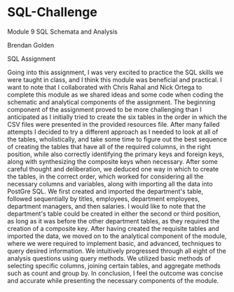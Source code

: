 # SQL-Challenge
Module 9 SQL Schemata and Analysis 

Brendan Golden 

SQL Assignment 

Going into this assignment, I was very excited to practice the SQL skills we were taught in class, and I think this module was beneficial and practical. I want to note that I collaborated with Chris Rahal and Nick Ortega to complete this module as we shared ideas and some code when coding the schematic and analytical components of the assignment. The beginning component of the assignment proved to be more challenging than I anticipated as I initially tried to create the six tables in the order in which the CSV files were presented in the provided resources file. After many failed attempts I decided to try a different approach as I needed to look at all of the tables, wholistically, and take some time to figure out the best sequence of creating the tables that have all of the required columns, in the right position, while also correctly identifying the primary keys and foreign keys, along with synthesizing the composite keys when necessary. After some careful thought and deliberation, we deduced one way in which to create the tables, in the correct order, which worked for considering all the necessary columns and variables, along with importing all the data into PostGre SQL. We first created and imported the department's table, followed sequentially by titles, employees, department employees, department managers, and then salaries. I would like to note that the department's table could be created in either the second or third position, as long as it was before the other department tables, as they required the creation of a composite key. After having created the requisite tables and imported the data, we moved on to the analytical component of the module, where we were required to implement basic, and advanced, techniques to query desired information. We intuitively progressed through all eight of the analysis questions using query methods.  We utilized basic methods of selecting specific columns, joining certain tables, and aggregate methods such as count and group by.  In conclusion, I feel the outcome was concise and accurate while presenting the necessary components of the module. 

